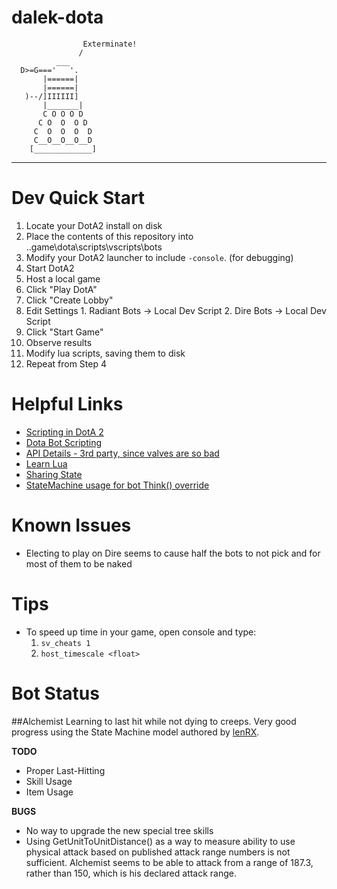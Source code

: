 # dalek-dota
                    Exterminate!
                   /
              ___
      D>=G==='   '.
           |======|
           |======|
       )--/]IIIIII]
           |_______|
           C O O O D
          C O  O  O D
         C  O  O  O  D
         C__O__O__O__D
        [_____________]

---
# Dev Quick Start
1. Locate your DotA2 install on disk
2. Place the contents of this repository into ..game\dota\scripts\vscripts\bots
3. Modify your DotA2 launcher to include `-console`. (for debugging)
4. Start DotA2
5. Host a local game
  1. Click "Play DotA"
  2. Click "Create Lobby"
  3. Edit Settings
    1. Radiant Bots -> Local Dev Script
    2. Dire Bots -> Local Dev Script
  4. Click "Start Game"
5. Observe results
5. Modify lua scripts, saving them to disk
6. Repeat from Step 4

# Helpful Links
* [Scripting in DotA 2](https://developer.valvesoftware.com/wiki/Dota_2_Workshop_Tools/Scripting)
* [Dota Bot Scripting](https://developer.valvesoftware.com/wiki/Dota_Bot_Scripting)
* [API Details - 3rd party, since valves are so bad](http://docs.moddota.com/lua_bots/)
* [Learn Lua](https://learnxinyminutes.com/docs/lua/)
* [Sharing State](http://dev.dota2.com/showthread.php?t=275238)
* [StateMachine usage for bot Think() override](https://github.com/lenLRX/dota2Bots/blob/master/bot_lina.lua)


# Known Issues
* Electing to play on Dire seems to cause half the bots to not pick and for most of them to be naked

# Tips
* To speed up time in your game, open console and type:
    1. `sv_cheats 1`
    2. `host_timescale <float>`

# Bot Status

##Alchemist
Learning to last hit while not dying to creeps. Very good progress using the State Machine model authored 
by [lenRX](https://github.com/lenLRX/dota2Bots/blob/master/bot_lina.lua).

**TODO**
* Proper Last-Hitting
* Skill Usage
* Item Usage

**BUGS**
* No way to upgrade the new special tree skills
* Using GetUnitToUnitDistance() as a way to measure ability to use physical attack based on published attack range numbers is not sufficient. Alchemist seems to be able to attack from a range of 187.3, rather than 150, which is his declared attack range.
